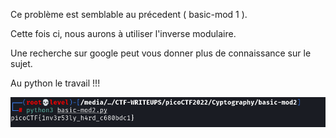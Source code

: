 Ce problème est semblable au précedent ( basic-mod 1 ).

Cette fois ci, nous aurons à utiliser  l'inverse modulaire.

Une recherche sur google peut vous donner plus de connaissance sur le sujet.

Au python le travail !!!

<img src='cap.png' />
